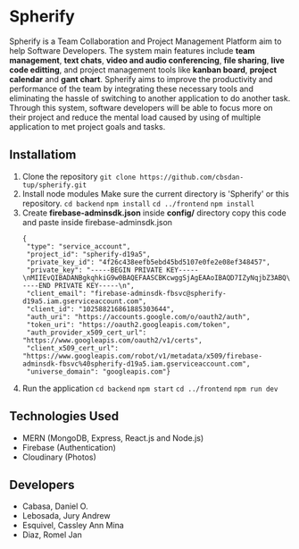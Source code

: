 ﻿# Spherify
  Spherify is a Team Collaboration and Project Management Platform aim to help Software Developers. The system main features include **team management**, **text chats**, **video and audio conferencing**, **file sharing**, **live code editting**, and project management tools like **kanban board**, **project calendar** and **gant chart**. Spherify aims to improve the productivity and performance of the team by integrating these necessary tools and eliminating the hassle of switching to another application to do another task. Through this system, software developers will be able to focus more on their project and reduce the mental load caused by using of multiple application to met project goals and tasks.

## Installatiom
1. Clone the repository
   `git clone https://github.com/cbsdan-tup/spherify.git`
2. Install node modules
   Make sure the current directory is 'Spherify' or this repository.
   `cd backend`
   `npm install`
   `cd ../frontend`
   `npm install` 
3. Create **firebase-adminsdk.json** inside **config/** directory
   copy this code and paste inside firebase-adminsdk.json
   ```
   {
    "type": "service_account",
    "project_id": "spherify-d19a5",
    "private_key_id": "4f26c438eefb5ebd45bd5107e0fe2e08ef348457",
    "private_key": "-----BEGIN PRIVATE KEY-----\nMIIEvQIBADANBgkqhkiG9w0BAQEFAASCBKcwggSjAgEAAoIBAQD7IZyNqjbZ3ABQ\nJxEoDXS1Ra69C5kgimeljel1/+mBrryyAZRk2T/mnybj1h+F8KKTNfeL857Rimc0\nRoF5HvnOsuFre9gXGgHkfuQBWabHKj15lLvcJXFkYjFRVEqa49KAVy915Zlzjze3\nPyB3xW3qULg41VRVnZsL9zXrp/H/hXlDpMPRHjzhiXwgdlIv7AcLc1lfUG6GwIGp\n5Hf4KoSXYQUdTjlJOY84GT7Hc3/PVFCU+MbRY/EK6e9tIiaisf+rOOn/E4wkJYEj\nEO1B4hQeLZhzjqytEPLZuFIzouKwUgyaKAu8/UNCDh9PMTxYu6Ue5sgsfe1tlKLz\nMGRs0PWxAgMBAAECggEAFyORL7JjzG4Lb1cyKv0WaE9r2spTSR7HjwcE4FT8mHDX\nvRUNLb+gtiiq5ipIDEjQSf0aeoAvfYIhoTzv2A+lF8j+oS8viW1hiEKy0ncGuWoo\ncOfl6VJf4M51WdeI6j2cmyutWVEW8wFasl00KiT8TC800jPBygO0EgWsp7J5R0A/\n4qxgbm2wrjJpzht86jq5oQ7V6YcB5B2mgHVAO+ZobUGxyYjQqaFCcx65YakYG7xu\n3/TsHo8MkTrY/eNdXuTaEAF+2VkAUweUzZ/3vXGPdXmMgJM0dJNpGGrgMQuwGd4D\nkKMXmKMz4VtGJlmBfSn2DCatOliU4Nup1oY5s57oswKBgQD/d9q8eeBEg6JhvVeC\nQgymqM5Fv5JI3ozIu+KcXlIyHrWkx0ZLR16rYvduMLEQEoko+CdxfTuf4h0Mqrt8\nR8TWaNaIRIsqzqv/jLoQtMMCU0gxPuXXyHFiXA8+gtv24GBWQNqHf9SXxwQiQMqv\n+jVb0eD77Dgern8+Ep07n63r4wKBgQD7p3Ij4XGEdvQ5YHVRSYYZcnWjaUThdcWY\n6su2M9Zmicqu0ezJ7obBIzyhHJ8hrMmv+sXXVSr2GuYEMuFNWgFoDULo7ok99En3\nu3yZNg0emCDR+KmNEIzBUMl2OBA8h4IRo6gE6wcdHe8RUM4gEKBkeJhGxUXRvOCV\nTh6xFdw0WwKBgAymNZlxe25JCkhGpMeZV6EE6LnBY4/iHRxvWSge73j11k6jY1Kk\n5QYdb1zwYkQGdu4lY2aWKdafzoprBb+Amjl3lW/H3RAwjYmowSnEmYdK8l8l2yGV\nFjAlmMeimRufPoXmzis5ZCBjxUug46hU/kFeogI3TwwN3dUH/OsP2/+7AoGALvM/\njUgrSJ501BuV57OC7E55eiJSsompcu0jUnv7XSgKA3Gw7r+srm3nittvKPY2rrln\nndQK7t132oKvnCHVr1cCC7ktK7ze6/Qzu9Xkvrd9MA9neqUCzbJH0+GDzfcuIiJZ\nX4mFyz3hc2aS/lJ7yiLhrhpx+z503AY2Ha3JZo8CgYEAnThZlJUCz3EzXmnT1ny1\n5O40P6pckztVTwkSN9eNRvKdZ0CCVTf3M2Ke0S8xiBU+AnEtwAtGck9c520Y7pwE\nCN7u8DP/nv15vpxqNAUdDdg1zV08W0oeufj3XwqFDnVGhOoE/5Rv18SHDBM+Eu0k\nKwAd5CsugEwv3+n7q/lSeks=\n-----END PRIVATE KEY-----\n",
    "client_email": "firebase-adminsdk-fbsvc@spherify-d19a5.iam.gserviceaccount.com",
    "client_id": "102588216861885303644",
    "auth_uri": "https://accounts.google.com/o/oauth2/auth",
    "token_uri": "https://oauth2.googleapis.com/token",
    "auth_provider_x509_cert_url": "https://www.googleapis.com/oauth2/v1/certs",
    "client_x509_cert_url": "https://www.googleapis.com/robot/v1/metadata/x509/firebase-adminsdk-fbsvc%40spherify-d19a5.iam.gserviceaccount.com",
    "universe_domain": "googleapis.com"}
   ```
4. Run the application
   `cd backend`
   `npm start`
   `cd ../frontend`
   `npm run dev`
   
## Technologies Used
- MERN (MongoDB, Express, React.js and Node.js)
- Firebase (Authentication)
- Cloudinary (Photos)
  
## Developers
- Cabasa, Daniel O.
- Lebosada, Jury Andrew
- Esquivel, Cassley Ann Mina
- Diaz, Romel Jan
